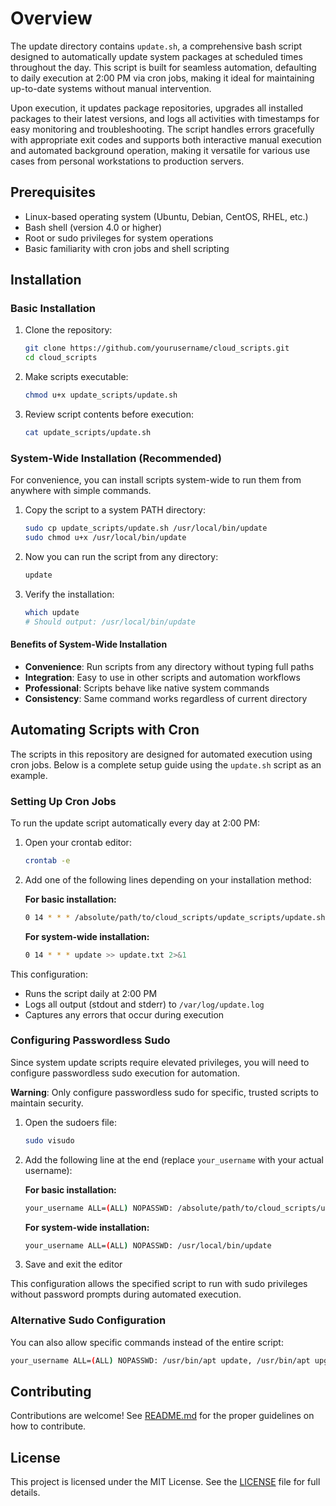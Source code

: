 # Overview

The update directory contains `update.sh`, a comprehensive bash script designed to automatically update system packages at scheduled times throughout the day. This script is built for seamless automation, defaulting to daily execution at 2:00 PM via cron jobs, making it ideal for maintaining up-to-date systems without manual intervention.

Upon execution, it updates package repositories, upgrades all installed packages to their latest versions, and logs all activities with timestamps for easy monitoring and troubleshooting. The script handles errors gracefully with appropriate exit codes and supports both interactive manual execution and automated background operation, making it versatile for various use cases from personal workstations to production servers.

## Prerequisites

- Linux-based operating system (Ubuntu, Debian, CentOS, RHEL, etc.)
- Bash shell (version 4.0 or higher)
- Root or sudo privileges for system operations
- Basic familiarity with cron jobs and shell scripting

## Installation

### Basic Installation

1. Clone the repository:
   ```bash
   git clone https://github.com/yourusername/cloud_scripts.git
   cd cloud_scripts
   ```

2. Make scripts executable:
   ```bash
   chmod u+x update_scripts/update.sh
   ```

3. Review script contents before execution:
   ```bash
   cat update_scripts/update.sh
   ```

### System-Wide Installation (Recommended)

For convenience, you can install scripts system-wide to run them from anywhere with simple commands.

1. Copy the script to a system PATH directory:
   ```bash
   sudo cp update_scripts/update.sh /usr/local/bin/update
   sudo chmod u+x /usr/local/bin/update
   ```

2. Now you can run the script from any directory:
   ```bash
   update
   ```

3. Verify the installation:
   ```bash
   which update
   # Should output: /usr/local/bin/update
   ```

#### Benefits of System-Wide Installation

- **Convenience**: Run scripts from any directory without typing full paths
- **Integration**: Easy to use in other scripts and automation workflows  
- **Professional**: Scripts behave like native system commands
- **Consistency**: Same command works regardless of current directory


## Automating Scripts with Cron

The scripts in this repository are designed for automated execution using cron jobs. Below is a complete setup guide using the `update.sh` script as an example.

### Setting Up Cron Jobs

To run the update script automatically every day at 2:00 PM:

1. Open your crontab editor:
   ```bash
   crontab -e
   ```

2. Add one of the following lines depending on your installation method:

   **For basic installation:**
   ```bash
   0 14 * * * /absolute/path/to/cloud_scripts/update_scripts/update.sh >> update.txt 2>&1
   ```

   **For system-wide installation:**
   ```bash
   0 14 * * * update >> update.txt 2>&1
   ```

This configuration:
- Runs the script daily at 2:00 PM
- Logs all output (stdout and stderr) to `/var/log/update.log`
- Captures any errors that occur during execution

### Configuring Passwordless Sudo

Since system update scripts require elevated privileges, you will need to configure passwordless sudo execution for automation.

**Warning**: Only configure passwordless sudo for specific, trusted scripts to maintain security.

1. Open the sudoers file:
   ```bash
   sudo visudo
   ```

2. Add the following line at the end (replace `your_username` with your actual username):

   **For basic installation:**
   ```bash
   your_username ALL=(ALL) NOPASSWD: /absolute/path/to/cloud_scripts/update_scripts/update.sh
   ```

   **For system-wide installation:**
   ```bash
   your_username ALL=(ALL) NOPASSWD: /usr/local/bin/update
   ```

3. Save and exit the editor

This configuration allows the specified script to run with sudo privileges without password prompts during automated execution.

### Alternative Sudo Configuration

You can also allow specific commands instead of the entire script:

```bash
your_username ALL=(ALL) NOPASSWD: /usr/bin/apt update, /usr/bin/apt upgrade -y, /usr/bin/yum update -y
```

## Contributing

Contributions are welcome! See [README.md](README.md) for the proper guidelines on how to contribute. 


## License

This project is licensed under the MIT License. See the [LICENSE](LICENSE) file for full details.

